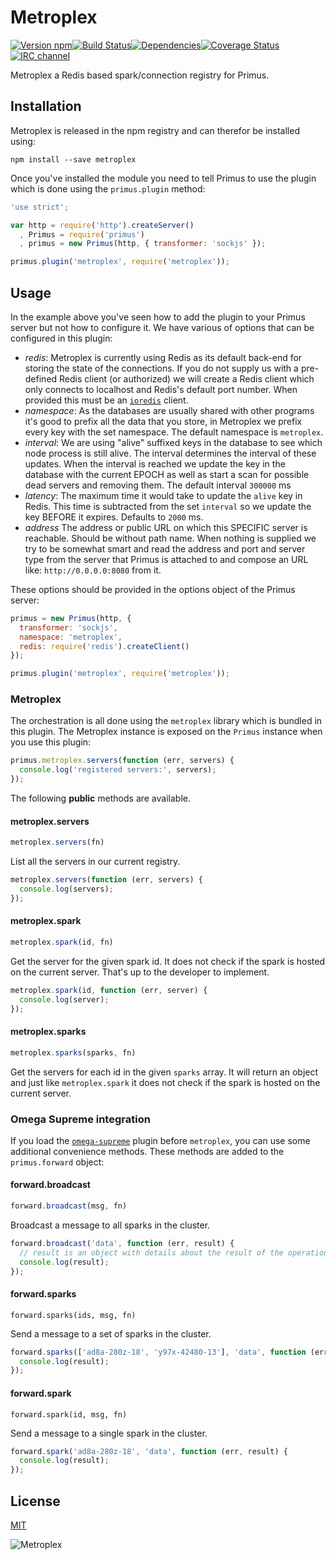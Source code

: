 # Metroplex

[![Version npm](https://img.shields.io/npm/v/metroplex.svg?style=flat-square)](https://www.npmjs.com/package/metroplex)[![Build Status](https://img.shields.io/github/workflow/status/primus/metroplex/CI/master?label=CI&style=flat-square)](https://github.com/primus/metroplex/actions?query=workflow%3ACI+branch%3Amaster)[![Dependencies](https://img.shields.io/david/primus/metroplex.svg?style=flat-square)](https://david-dm.org/primus/metroplex)[![Coverage Status](https://img.shields.io/coveralls/primus/metroplex/master.svg?style=flat-square)](https://coveralls.io/r/primus/metroplex?branch=master)[![IRC channel](https://img.shields.io/badge/IRC-irc.freenode.net%23primus-00a8ff.svg?style=flat-square)](https://webchat.freenode.net/?channels=primus)

Metroplex a Redis based spark/connection registry for Primus.

## Installation

Metroplex is released in the npm registry and can therefor be installed using:

```
npm install --save metroplex
```

Once you've installed the module you need to tell Primus to use the plugin which
is done using the `primus.plugin` method:

```js
'use strict';

var http = require('http').createServer()
  , Primus = require('primus')
  , primus = new Primus(http, { transformer: 'sockjs' });

primus.plugin('metroplex', require('metroplex'));
```

## Usage

In the example above you've seen how to add the plugin to your Primus server but
not how to configure it. We have various of options that can be configured in
this plugin:

- *redis*: Metroplex is currently using Redis as its default back-end for storing
  the state of the connections. If you do not supply us with a pre-defined Redis
  client (or authorized) we will create a Redis client which only connects to
  localhost and Redis's default port number. When provided this must be an
  [`ioredis`](https://github.com/luin/ioredis) client.
- *namespace*: As the databases are usually shared with other programs it's good
  to prefix all the data that you store, in Metroplex we prefix every key with
  the set namespace. The default namespace is `metroplex`.
- *interval*: We are using "alive" suffixed keys in the database to see which
  node process is still alive. The interval determines the interval of these
  updates. When the interval is reached we update the key in the database with
  the current EPOCH as well as start a scan for possible dead servers and
  removing them. The default interval `300000` ms
- *latency*: The maximum time it would take to update the `alive` key in Redis.
  This time is subtracted from the set `interval` so we update the key BEFORE
  it expires. Defaults to `2000` ms.
- *address* The address or public URL on which this SPECIFIC server is
  reachable. Should be without path name. When nothing is supplied we try to be
  somewhat smart and read the address and port and server type from the server
  that Primus is attached to and compose an URL like: `http://0.0.0.0:8080` from
  it.

These options should be provided in the options object of the Primus server:

```js
primus = new Primus(http, {
  transformer: 'sockjs',
  namespace: 'metroplex',
  redis: require('redis').createClient()
});

primus.plugin('metroplex', require('metroplex'));
```

### Metroplex

The orchestration is all done using the `metroplex` library which is bundled in
this plugin. The Metroplex instance is exposed on the `Primus` instance when you
use this plugin:

```js
primus.metroplex.servers(function (err, servers) {
  console.log('registered servers:', servers);
});
```

The following **public** methods are available.

#### metroplex.servers

```js
metroplex.servers(fn)
```

List all the servers in our current registry.

```js
metroplex.servers(function (err, servers) {
  console.log(servers);
});
```

#### metroplex.spark

```js
metroplex.spark(id, fn)
```

Get the server for the given spark id. It does not check if the spark is hosted
on the current server. That's up to the developer to implement.

```js
metroplex.spark(id, function (err, server) {
  console.log(server);
});
```

#### metroplex.sparks

```js
metroplex.sparks(sparks, fn)
```

Get the servers for each id in the given `sparks` array. It will return an
object and just like `metroplex.spark` it does not check if the spark is hosted
on the current server.

### Omega Supreme integration

If you load the [`omega-supreme`](https://github.com/primus/omega-supreme/)
plugin before `metroplex`, you can use some additional convenience methods.
These methods are added to the `primus.forward` object:

#### forward.broadcast

```js
forward.broadcast(msg, fn)
```

Broadcast a message to all sparks in the cluster.

```js
forward.broadcast('data', function (err, result) {
  // result is an object with details about the result of the operation.
  console.log(result);
});
```

#### forward.sparks

```
forward.sparks(ids, msg, fn)
```

Send a message to a set of sparks in the cluster.

```js
forward.sparks(['ad8a-280z-18', 'y97x-42480-13'], 'data', function (err, result) {
  console.log(result);
});
```

#### forward.spark

```
forward.spark(id, msg, fn)
```

Send a message to a single spark in the cluster.

```js
forward.spark('ad8a-280z-18', 'data', function (err, result) {
  console.log(result);
});
```

## License

[MIT](LICENSE)

![Metroplex](https://raw.githubusercontent.com/primus/metroplex/master/logo.jpg)
